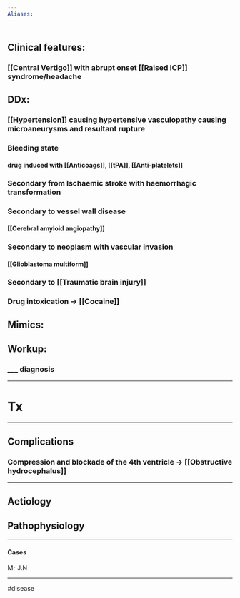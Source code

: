 ```yaml
---
Aliases:
---
```

# 
## Clinical features:
### [[Central Vertigo]] with abrupt onset [[Raised ICP]] syndrome/headache
## DDx:
### [[Hypertension]] causing hypertensive vasculopathy causing microaneurysms and resultant rupture
### Bleeding state
#### drug induced with [[Anticoags]], [[tPA]], [[Anti-platelets]]
### Secondary from Ischaemic stroke with haemorrhagic transformation
### Secondary to vessel wall disease
#### [[Cerebral amyloid angiopathy]]
### Secondary to neoplasm with vascular invasion
#### [[Glioblastoma multiform]]
### Secondary to [[Traumatic brain injury]]
### Drug intoxication -> [[Cocaine]]
## Mimics:
###
## Workup:
### ___ diagnosis
---
# Tx

---
## Complications
### Compression and blockade of the 4th ventricle -> [[Obstructive hydrocephalus]]

---
## Aetiology
## Pathophysiology

---
#### Cases
Mr J.N 

---
#disease 